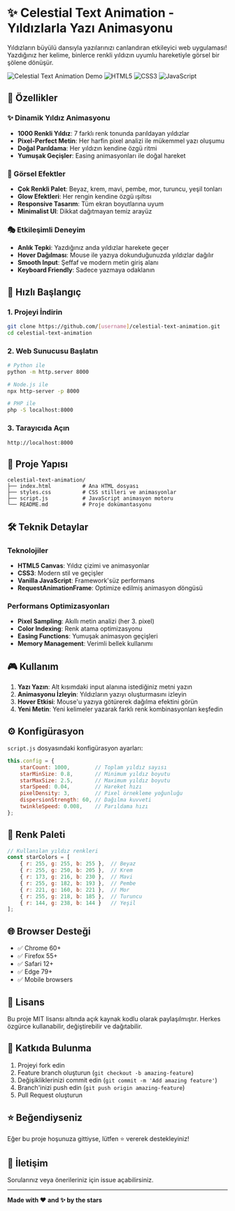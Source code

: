 # ✨ Celestial Text Animation - Yıldızlarla Yazı Animasyonu

Yıldızların büyülü dansıyla yazılarınızı canlandıran etkileyici web uygulaması! Yazdığınız her kelime, binlerce renkli yıldızın uyumlu hareketiyle görsel bir şölene dönüşür.

![Celestial Text Animation Demo](https://img.shields.io/badge/Status-Live-brightgreen)
![HTML5](https://img.shields.io/badge/HTML5-E34F26?style=flat&logo=html5&logoColor=white)
![CSS3](https://img.shields.io/badge/CSS3-1572B6?style=flat&logo=css3&logoColor=white)
![JavaScript](https://img.shields.io/badge/JavaScript-F7DF1E?style=flat&logo=javascript&logoColor=black)

## 🌟 Özellikler

### ✨ Dinamik Yıldız Animasyonu
- **1000 Renkli Yıldız**: 7 farklı renk tonunda parıldayan yıldızlar
- **Pixel-Perfect Metin**: Her harfin pixel analizi ile mükemmel yazı oluşumu
- **Doğal Parıldama**: Her yıldızın kendine özgü ritmi
- **Yumuşak Geçişler**: Easing animasyonları ile doğal hareket

### 🎨 Görsel Efektler
- **Çok Renkli Palet**: Beyaz, krem, mavi, pembe, mor, turuncu, yeşil tonları
- **Glow Efektleri**: Her rengin kendine özgü ışıltısı
- **Responsive Tasarım**: Tüm ekran boyutlarına uyum
- **Minimalist UI**: Dikkat dağıtmayan temiz arayüz

### 🎭 Etkileşimli Deneyim
- **Anlık Tepki**: Yazdığınız anda yıldızlar harekete geçer
- **Hover Dağılması**: Mouse ile yazıya dokunduğunuzda yıldızlar dağılır
- **Smooth Input**: Şeffaf ve modern metin giriş alanı
- **Keyboard Friendly**: Sadece yazmaya odaklanın

## 🚀 Hızlı Başlangıç

### 1. Projeyi İndirin
```bash
git clone https://github.com/[username]/celestial-text-animation.git
cd celestial-text-animation
```

### 2. Web Sunucusu Başlatın
```bash
# Python ile
python -m http.server 8000

# Node.js ile
npx http-server -p 8000

# PHP ile
php -S localhost:8000
```

### 3. Tarayıcıda Açın
```
http://localhost:8000
```

## 📁 Proje Yapısı

```
celestial-text-animation/
├── index.html          # Ana HTML dosyası
├── styles.css          # CSS stilleri ve animasyonlar
├── script.js           # JavaScript animasyon motoru
└── README.md           # Proje dokümantasyonu
```

## 🛠️ Teknik Detaylar

### Teknolojiler
- **HTML5 Canvas**: Yıldız çizimi ve animasyonlar
- **CSS3**: Modern stil ve geçişler
- **Vanilla JavaScript**: Framework'süz performans
- **RequestAnimationFrame**: Optimize edilmiş animasyon döngüsü

### Performans Optimizasyonları
- **Pixel Sampling**: Akıllı metin analizi (her 3. pixel)
- **Color Indexing**: Renk atama optimizasyonu
- **Easing Functions**: Yumuşak animasyon geçişleri
- **Memory Management**: Verimli bellek kullanımı

## 🎮 Kullanım

1. **Yazı Yazın**: Alt kısımdaki input alanına istediğiniz metni yazın
2. **Animasyonu İzleyin**: Yıldızların yazıyı oluşturmasını izleyin
3. **Hover Etkisi**: Mouse'u yazıya götürerek dağılma efektini görün
4. **Yeni Metin**: Yeni kelimeler yazarak farklı renk kombinasyonları keşfedin

## ⚙️ Konfigürasyon

`script.js` dosyasındaki konfigürasyon ayarları:

```javascript
this.config = {
    starCount: 1000,        // Toplam yıldız sayısı
    starMinSize: 0.8,       // Minimum yıldız boyutu
    starMaxSize: 2.5,       // Maximum yıldız boyutu
    starSpeed: 0.04,        // Hareket hızı
    pixelDensity: 3,        // Pixel örnekleme yoğunluğu
    dispersionStrength: 60, // Dağılma kuvveti
    twinkleSpeed: 0.008,    // Parıldama hızı
};
```

## 🎨 Renk Paleti

```javascript
// Kullanılan yıldız renkleri
const starColors = [
    { r: 255, g: 255, b: 255 },  // Beyaz
    { r: 255, g: 250, b: 205 },  // Krem
    { r: 173, g: 216, b: 230 },  // Mavi
    { r: 255, g: 182, b: 193 },  // Pembe
    { r: 221, g: 160, b: 221 },  // Mor
    { r: 255, g: 218, b: 185 },  // Turuncu
    { r: 144, g: 238, b: 144 }   // Yeşil
];
```

## 🌐 Browser Desteği

- ✅ Chrome 60+
- ✅ Firefox 55+
- ✅ Safari 12+
- ✅ Edge 79+
- ✅ Mobile browsers

## 📄 Lisans

Bu proje MIT lisansı altında açık kaynak kodlu olarak paylaşılmıştır. Herkes özgürce kullanabilir, değiştirebilir ve dağıtabilir.

## 🤝 Katkıda Bulunma

1. Projeyi fork edin
2. Feature branch oluşturun (`git checkout -b amazing-feature`)
3. Değişikliklerinizi commit edin (`git commit -m 'Add amazing feature'`)
4. Branch'inizi push edin (`git push origin amazing-feature`)
5. Pull Request oluşturun

## ⭐ Beğendiyseniz

Eğer bu proje hoşunuza gittiyse, lütfen ⭐ vererek destekleyiniz!

## 📧 İletişim

Sorularınız veya önerileriniz için issue açabilirsiniz.

---

**Made with ❤️ and ✨ by the stars** 